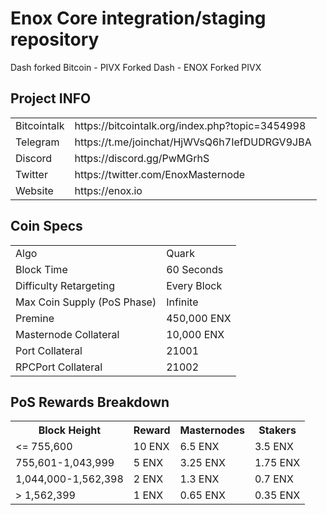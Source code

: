 Enox Core integration/staging repository
=====================================
Dash forked Bitcoin - PIVX Forked Dash - ENOX Forked PIVX
## Project INFO ##

<table>
<tr><td>Bitcointalk</td><td>https://bitcointalk.org/index.php?topic=3454998</td></tr>
<tr><td>Telegram</td><td>https://t.me/joinchat/HjWVsQ6h7IefDUDRGV9JBA</td></tr>
<tr><td>Discord</td><td>https://discord.gg/PwMGrhS</td></tr>
<tr><td>Twitter</td><td>https://twitter.com/EnoxMasternode</td></tr>
<tr><td>Website</td><td>https://enox.io</td></tr>
</table>

## Coin Specs ##
<table>
<tr><td>Algo</td><td>Quark</td></tr>
<tr><td>Block Time</td><td>60 Seconds</td></tr>
<tr><td>Difficulty Retargeting</td><td>Every Block</td></tr>
<tr><td>Max Coin Supply (PoS Phase)</td><td>Infinite</td></tr>
<tr><td>Premine</td><td>450,000 ENX</td></tr>
<tr><td>Masternode Collateral</td><td>10,000 ENX</td></tr>
<tr><td>Port Collateral</td><td>21001</td></tr>
<tr><td>RPCPort Collateral</td><td>21002</td></tr>
</table>

## PoS Rewards Breakdown ##

<table>
<th>Block Height</th><th>Reward</th><th>Masternodes</th><th>Stakers</th>
<tr><td><= 755,600</td><td>10 ENX</td><td>6.5 ENX</td><td>3.5 ENX</td></tr>
<tr><td>755,601-1,043,999</td><td>5 ENX</td><td>3.25 ENX</td><td>1.75 ENX</td></tr>
<tr><td>1,044,000-1,562,398</td><td>2 ENX</td><td>1.3 ENX</td><td>0.7 ENX</td></tr>
<tr><td>> 1,562,399</td><td>1 ENX</td><td>0.65 ENX</td><td>0.35 ENX</td></tr>
</table>
